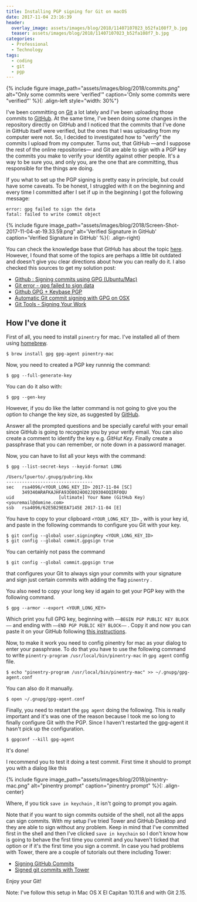 ```yaml
---
title: Installing PGP signing for Git on macOS
date: 2017-11-04 23:16:39
header: 
  overlay_image: assets/images/blog/2018/11407107023_b52fa108f7_b.jpg
  teaser: assets/images/blog/2018/11407107023_b52fa108f7_b.jpg
categories:
  - Professional
  - Technology
tags:
  - coding
  - git
  - pgp
---
```

{% include figure image_path="assets/images/blog/2018/commits.png" alt="Only some commits were 'verified'" caption='Only some commits were "verified"' %}{: .align-left style="width: 30%"} 

I've been committing on [Git](https://git-scm.com) a lot lately and I've been uploading those commits to [GitHub](https://github.com). At the same time, I've been doing some changes in the repository directly on GitHub and I noticed that the commits that I've done in GitHub itself were verified, but the ones that I was uploading from my computer were not. So, I decided to investigated how to "verify" the commits I upload from my computer. Turns out, that GitHub —and I suppose the rest of the online repositories— and Git are able to sign with a PGP key the commits you make to verify your identity against other people. It's a way to be sure you, and only you, are the one that are committing, thus responsible for the things are doing.

If you what to set up the PGP signing is pretty easy in principle, but could have some caveats. To be honest, I struggled with it on the beginning and every time I committed after I set if up in the beginning I got the following message:

```shell
error: gpg failed to sign the data
fatal: failed to write commit object
```

{% include figure image_path="assets/images/blog/2018/Screen-Shot-2017-11-04-at-19.33.59.png" alt='Verified Signature in GitHub' caption='Verified Signature in GitHub' %}{: .align-right} 

You can check the knowledge base that GitHub has about the topic [here](https://help.github.com/articles/signing-commits-with-gpg/). However, I found that some of the topics are perhaps a little bit outdated and doesn't give you clear directions about how you can really do it. I also checked this sources to get my solution post:

  * [Github : Signing commits using GPG (Ubuntu/Mac)](https://gist.github.com/ankurk91/c4f0e23d76ef868b139f3c28bde057fc)
  * [Git error - gpg failed to sign data](https://stackoverflow.com/questions/41052538/git-error-gpg-failed-to-sign-data)
  * [Github GPG + Keybase PGP](https://www.ahmadnassri.com/blog/github-gpg-keybase-pgp/)
  * [Automatic Git commit signing with GPG on OSX](https://gist.github.com/bmhatfield/cc21ec0a3a2df963bffa3c1f884b676b)
  * [Git Tools - Signing Your Work](https://git-scm.com/book/tr/v2/Git-Tools-Signing-Your-Work)

## How I've done it

First of all, you need to install `pinentry`   for mac. I've installed all of them using [homebrew](https://brew.sh).

```shell
$ brew install gpg gpg-agent pinentry-mac 
```

Now, you need to created a PGP key runnnig the command:

```shell
$ gpg --full-generate-key
```

You can do it also with:

```shell
$ gpg --gen-key 
```

However, if you do like the latter command is not going to give you the option to change the key size, as suggested by [GitHub](https://help.github.com/articles/generating-a-new-gpg-key/).

Answer all the prompted questions and be specially careful with your email since GitHub is going to recognize you by your verify email. You can also create a comment to identify the key e.g. _GitHut Key_. Finally create a passphrase that you can remember, or note down in a password manager.

Now, you can have to list all your keys with the command:

```shell
$ gpg --list-secret-keys --keyid-format LONG

/Users/lpuerto/.gnupg/pubring.kbx
---------------------------------
sec   rsa4096/<YOUR_LONG_KEY_ID> 2017-11-04 [SC]
      349340ARAFKAJHFA93O8024O02JQ9304OQIRF0QU
uid                 [ultimate] Your Name (GitHub Key) <youremail@domine.com>
ssb   rsa4096/62E5B29EEA7145E 2017-11-04 [E]

```

You have to copy to your clipboard `<YOUR_LONG_KEY_ID>` , with is your key id, and paste in the following commands to configure you Git with your key.

```shell
$ git config --global user.signingKey <YOUR_LONG_KEY_ID>
$ git config --global commit.gpgsign true
```

You can certainly not pass the command

```shell
$ git config --global commit.gpgsign true
```

that configures your Git to always sign your commits with your signature and sign just certain commits with adding the flag `pinentry`  .

You also need to copy your long key id again to get your PGP key with the following command.

```shell
$ gpg --armor --export <YOUR_LONG_KEY>
```

Which print you full GPG key, beginning with `——BEGIN PGP PUBLIC KEY BLOCK——`  and ending with `——END PGP PUBLIC KEY BLOCK——` . Copy it and now you can paste it on your GitHub following [this instructions](https://help.github.com/articles/adding-a-new-gpg-key-to-your-github-account/).

Now, to make it work you need to config pinentry for mac as your dialog to enter your passphrase. To do that you have to use the following command to write `pinentry-program /usr/local/bin/pinentry-mac` in `gpg agent` config file.

```shell
$ echo "pinentry-program /usr/local/bin/pinentry-mac" >> ~/.gnupg/gpg-agent.conf
```

You can also do it manually.

```shell
$ open ~/.gnupg/gpg-agent.conf
```

Finally, you need to restart the `gpg agent`  doing the following. This is really important and it's was one of the reason because I took me so long to finally configure Git with the PGP. Since I haven't restarted the gpg-agent it hasn't pick up the configuration.

```shell
$ gpgconf --kill gpg-agent
```

It's done!

I recommend you to test it doing a test commit. First time it should to prompt you with a dialog like this

{% include figure image_path="assets/images/blog/2018/pinentry-mac.png" alt="pinentry prompt" caption="pinentry prompt" %}{: .align-center}

Where, if you tick `save in keychain` , it isn't going to prompt you again.

Note that if you want to sign commits outside of the shell, not all the apps can sign commits. With my setup I've tried Tower and GitHub Desktop and they are able to sign without any problem. Keep  in mind that I've committed first in the shell and then I've clicked `save in keychain`  so I don't know how is going to behave the first time you commit and you haven't ticked that option or if it's the first time you sign a commit. In case you had problems with Tower, there are a couple of tutorials out there including Tower:

  * [Signing GitHub Commits](https://www.fabianehlert.com/post/signingcommits/)
  * [Signed git commits with Tower](https://aaronparecki.com/2016/07/29/10/git-tower)

Enjoy your Git!

Note: I've follow this setup in Mac OS X El Capitan 10.11.6 and with Git 2.15.
